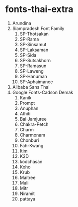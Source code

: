 # fonts-thai-extra



1. Arundina
2. Siampradesh Font Family
    1. SP-Thotsakan
    2. SP-Rama
    3. SP-Sinsamut
    4. SP-Laksaman
    5. SP-Sida
    6. SP-Sutsakhorn
    7. SP-Ramasun
    8. SP-Laweng
    9. SP-Hanuman
    10. SP-Aphaimanee
3. Alibaba Sans Thai
4. Google Fonts-Cadson Demak
    1. Kanik
    2. Prompt
    3. Anuphan
    4. Athiti
    5. Bai Jamjuree
    6. Chakra-Petch
    7. Charm
    8. Charmonam
    9. Chonburi
    10. Fah-Kwang
    11. Itim
    12. K2D
    13. kodchasan
    14. Koho
    15. Krub
    16. Maitree
    13. Mali
    14. Mitr
    15. Niramit
    16. pattaya
